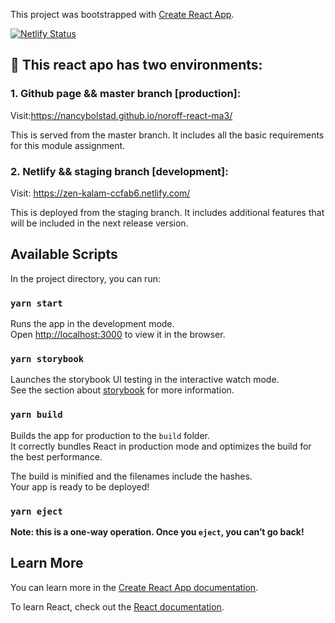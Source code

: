 This project was bootstrapped with [Create React App](https://github.com/facebook/create-react-app).

[![Netlify Status](https://api.netlify.com/api/v1/badges/bdd0f41d-e9f1-4a07-8e42-3cb2b40eaf37/deploy-status)](https://app.netlify.com/sites/zen-kalam-ccfab6/deploys)

## :satellite: This react apo has two environments:

### 1. Github page && master branch [production]:

Visit:https://nancybolstad.github.io/noroff-react-ma3/

This is served from the master branch. It includes all the basic requirements for this module assignment.

### 2. Netlify && staging branch [development]:

Visit: https://zen-kalam-ccfab6.netlify.com/

This is deployed from the staging branch. It includes additional features that will be included in the next release version.

## Available Scripts

In the project directory, you can run:

### `yarn start`

Runs the app in the development mode.<br />
Open [http://localhost:3000](http://localhost:3000) to view it in the browser.

### `yarn storybook`

Launches the storybook UI testing in the interactive watch mode.<br />
See the section about [storybook](https://storybook.js.org/docs/basics/introduction/) for more information.

### `yarn build`

Builds the app for production to the `build` folder.<br />
It correctly bundles React in production mode and optimizes the build for the best performance.

The build is minified and the filenames include the hashes.<br />
Your app is ready to be deployed!

### `yarn eject`

**Note: this is a one-way operation. Once you `eject`, you can’t go back!**

## Learn More

You can learn more in the [Create React App documentation](https://facebook.github.io/create-react-app/docs/getting-started).

To learn React, check out the [React documentation](https://reactjs.org/).
